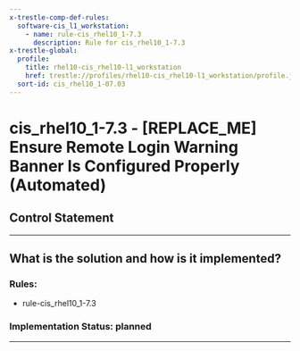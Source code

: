 ```yaml
---
x-trestle-comp-def-rules:
  software-cis_l1_workstation:
    - name: rule-cis_rhel10_1-7.3
      description: Rule for cis_rhel10_1-7.3
x-trestle-global:
  profile:
    title: rhel10-cis_rhel10-l1_workstation
    href: trestle://profiles/rhel10-cis_rhel10-l1_workstation/profile.json
  sort-id: cis_rhel10_1-07.03
---
```


# cis_rhel10_1-7.3 - \[REPLACE_ME\] Ensure Remote Login Warning Banner Is Configured Properly (Automated)

## Control Statement

______________________________________________________________________

## What is the solution and how is it implemented?

<!-- For implementation status enter one of: implemented, partial, planned, alternative, not-applicable -->

<!-- Note that the list of rules under ### Rules: is read-only and changes will not be captured after assembly to JSON -->

<!-- Add control implementation description here for control: cis_rhel10_1-7.3 -->

### Rules:

  - rule-cis_rhel10_1-7.3

### Implementation Status: planned

______________________________________________________________________
